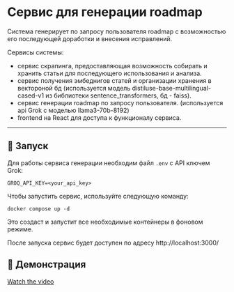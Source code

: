 # Сервис для генерации roadmap

Система генерирует по запросу пользователя roadmap с возможностью его последующей доработки и внесения исправлений.

Сервисы системы:

- сервис скрапинга, предоставляющая возможность собирать и хранить статьи для последующего использования и анализа.
- сервис получения эмбеднигов статей и организации хранения в вектороной бд (используется модель distiluse-base-multilingual-cased-v1 из библиотеки sentence_transformers, бд - faiss).
- сервис генерации roadmap по запросу пользователя. (используется api Grok с моделью llama3-70b-8192)
- frontend на React для доступа к функционалу сервиса.

---

## 🚀 Запуск

Для работы сервиса генерации необходим файл `.env` c API ключем Grok:

```
GROQ_API_KEY=<your_api_key>
```

Чтобы запустить сервис, используйте следующую команду:

`docker compose up -d`

Это создаст и запустит все необходимые контейнеры в фоновом режиме.

После запуска сервис будет доступен по адресу http://localhost:3000/

## 🎯 Демонстрация

[Watch the video](https://raw.githubusercontent.com/ArtemShamro/roadmap_generator/master/assets/prev.mp4)
